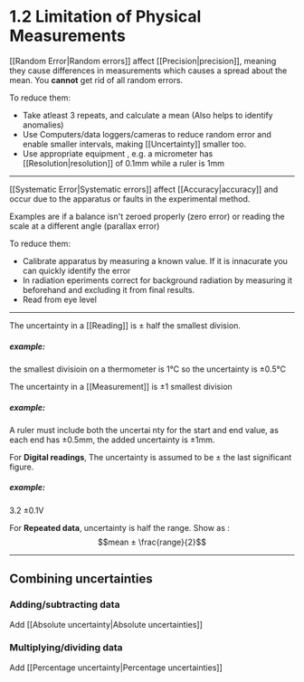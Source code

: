 # 1.2 Limitation of Physical Measurements

[[Random Error|Random errors]] affect [[Precision|precision]], meaning they cause differences in measurements which causes a spread about the mean. You **cannot** get rid of all random errors.

To reduce them:
- Take atleast 3 repeats, and calculate a mean (Also helps to identify anomalies)
- Use Computers/data loggers/cameras to reduce random error and enable smaller intervals, making [[Uncertainty]] smaller too.
- Use appropriate equipment , e.g. a micrometer has [[Resolution|resolution]] of 0.1mm while a ruler is 1mm

---
[[Systematic Error|Systematic errors]] affect [[Accuracy|accuracy]] and occur due to the apparatus or faults in the experimental method. 

Examples are if a balance isn't zeroed properly (zero error) or reading the scale at a different angle (parallax error)

To reduce them:
- Calibrate apparatus by measuring a known value. If it is innacurate you can quickly identify the error
- In radiation eperiments correct for background radiation by measuring it beforehand and excluding it from final results.
- Read from eye level 

---
The uncertainty in a [[Reading]] is ± half the smallest division.
##### example:
the smallest divisioin on a thermometer is 1°C so the uncertainty is ±0.5°C

The uncertainty in a [[Measurement]] is ±1 smallest division
##### example:
A ruler must include both the uncertai nty for the start and end value, as each end has ±0.5mm, the added uncertainty is ±1mm.

For **Digital readings**, The uncertainty is assumed to be ± the last significant figure.
##### example:
3.2 ±0.1V

For **Repeated data**, uncertainty is half the range. Show as :
$$mean ± \frac{range}{2}$$

---
## Combining uncertainties

### Adding/subtracting data
Add [[Absolute uncertainty|Absolute uncertainties]]

### Multiplying/dividing data
Add [[Percentage uncertainty|Percentage uncertainties]]